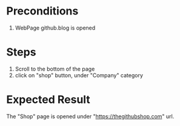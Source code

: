 # Preconditions
1. WebPage github.blog is opened

# Steps
1. Scroll to the bottom of the page
2. click on "shop" button, under "Company" category
# Expected Result
The "Shop" page is opened under "https://thegithubshop.com" url.